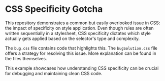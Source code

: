 # CSS Specificity Gotcha

This repository demonstrates a common but easily overlooked issue in CSS: the impact of specificity on style application. Even though rules are often written sequentially in a stylesheet, CSS specificity dictates which style actually gets applied based on the selector's type and complexity.

The `bug.css` file contains code that highlights this.  The `bugSolution.css` file offers a strategy for resolving this issue.  More explanation can be found in the files themselves.

This example showcases how understanding CSS specificity can be crucial for debugging and maintaining clean CSS code.